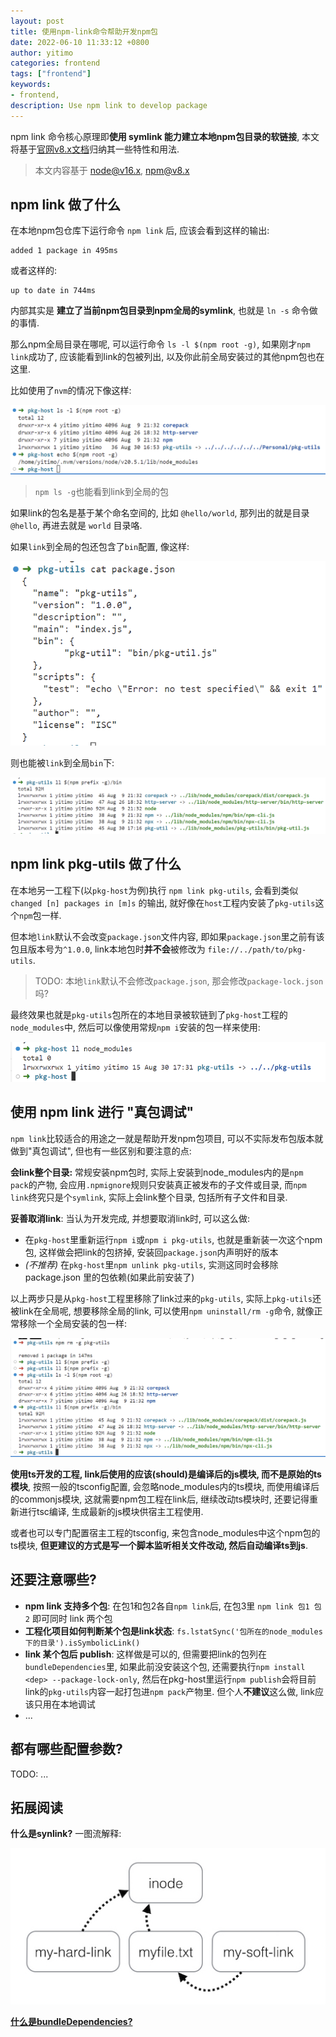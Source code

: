 ```yaml
---
layout: post
title: 使用npm-link命令帮助开发npm包
date: 2022-06-10 11:33:12 +0800
author: yitimo
categories: frontend
tags: ["frontend"]
keywords:
- frontend,
description: Use npm link to develop package
---
```


npm link 命令核心原理即**使用 symlink 能力建立本地npm包目录的软链接**, 本文将基于[官网v8.x文档](https://docs.npmjs.com/cli/v8/commands/npm-link)归纳其一些特性和用法.

> 本文内容基于 node@v16.x, npm@v8.x

## npm link 做了什么

在本地npm包仓库下运行命令 ``npm link`` 后, 应该会看到这样的输出:

``` text
added 1 package in 495ms
```

或者这样的:

``` text
up to date in 744ms
```

内部其实是 **建立了当前npm包目录到npm全局的symlink**, 也就是 ``ln -s`` 命令做的事情.

那么npm全局目录在哪呢, 可以运行命令 ``ls -l $(npm root -g)``, 如果刚才``npm link``成功了, 应该能看到link的包被列出, 以及你此前全局安装过的其他npm包也在这里.

比如使用了``nvm``的情况下像这样:

![global_npm_pkgs](/assets/images/202206/global_npm_pkgs.png)

> ``npm ls -g``也能看到link到全局的包

如果link的包名是基于某个命名空间的, 比如 ``@hello/world``, 那列出的就是目录 ``@hello``, 再进去就是 ``world`` 目录咯.

如果``link``到全局的包还包含了``bin``配置, 像这样:

![pkg with bin](/assets/images/202206/pkg_with_bin.png)

则也能被``link``到全局``bin``下:

![pkg bin in global](/assets/images/202206/pkg_bin_in_global.png)

## npm link pkg-utils 做了什么

在本地另一工程下(以``pkg-host``为例)执行 ``npm link pkg-utils``, 会看到类似 ``changed [n] packages in [m]s`` 的输出, 就好像在``host``工程内安装了``pkg-utils``这个``npm``包一样.

但本地``link``默认不会改变``package.json``文件内容, 即如果``package.json``里之前有该包且版本号为``^1.0.0``, link本地包时**并不会**被修改为 ``file://../path/to/pkg-utils``.

> TODO: 本地``link``默认不会修改``package.json``, 那会修改``package-lock.json``吗?

最终效果也就是``pkg-utils``包所在的本地目录被软链到了``pkg-host``工程的 ``node_modules``中, 然后可以像使用常规``npm i``安装的包一样来使用:

![pkg utils in pkg host](/assets/images/202206/pkg_utils_in_pkg_host.png)

## 使用 npm link 进行 "真包调试"

``npm link``比较适合的用途之一就是帮助开发npm包项目, 可以不实际发布包版本就做到"真包调试", 但也有一些区别和要注意的点:

**会link整个目录:** 常规安装npm包时, 实际上安装到node_modules内的是``npm pack``的产物, 会应用``.npmignore``规则只安装真正被发布的子文件或目录, 而``npm link``终究只是个``symlink``, 实际上会link整个目录, 包括所有子文件和目录.

**妥善取消link**: 当认为开发完成, 并想要取消link时, 可以这么做:

- 在``pkg-host``里重新运行``npm i``或``npm i pkg-utils``, 也就是重新装一次这个npm包, 这样做会把link的包挤掉, 安装回``package.json``内声明好的版本
- *(不推荐)* 在``pkg-host``里``npm unlink pkg-utils``, 实测这同时会移除 package.json 里的包依赖(如果此前安装了)

以上两步只是从``pkg-host``工程里移除了link过来的``pkg-utils``, 实际上``pkg-utils``还被link在全局呢, 想要移除全局的link, 可以使用``npm uninstall/rm -g``命令, 就像正常移除一个全局安装的包一样:

![rm pkg_utils from global](/assets/images/202206/rm_pkg_utils_from_global.png)

**使用ts开发的工程, link后使用的应该(should)是编译后的js模块, 而不是原始的ts模块**, 按照一般的tsconfig配置, 会忽略node_modules内的ts模块, 而使用编译后的commonjs模块, 这就需要npm包工程在link后, 继续改动ts模块时, 还要记得重新进行tsc编译, 生成最新的js模块供宿主工程使用.

或者也可以专门配置宿主工程的tsconfig, 来包含node_modules中这个npm包的ts模块, **但更建议的方式是写一个脚本监听相关文件改动, 然后自动编译ts到js**.

## 还要注意哪些?

- **npm link 支持多个包**: 在包1和包2各自``npm link``后, 在包3里 ``npm link 包1 包2`` 即可同时 link 两个包
- **工程化项目如何判断某个包是link状态**: ``fs.lstatSync('包所在的node_modules下的目录').isSymbolicLink()``
- **link 某个包后 publish**: 这样做是可以的, 但需要把link的包列在``bundleDependencies``里, 如果此前没安装这个包, 还需要执行``npm install <dep> --package-lock-only``, 然后在pkg-host里运行``npm publish``会将目前link的``pkg-utils``内容一起打包进``npm pack``产物里. 但个人**不建议**这么做, link应该只用在本地调试
- ...

## 都有哪些配置参数?

TODO: ...

## 拓展阅读

**什么是synlink?** 一图流解释:

![symlink](/assets/images/202206/symlink.jpg)

[**什么是bundleDependencies?**](https://docs.npmjs.com/cli/v9/configuring-npm/package-json#bundledependencies)
